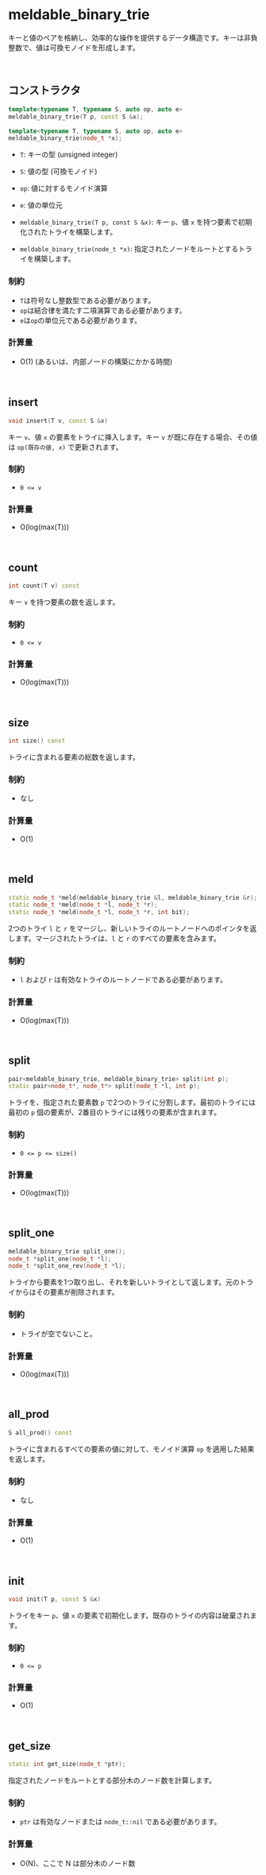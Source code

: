 # meldable_binary_trie
キーと値のペアを格納し、効率的な操作を提供するデータ構造です。キーは非負整数で、値は可換モノイドを形成します。

<br>

## コンストラクタ
```cpp
template<typename T, typename S, auto op, auto e>
meldable_binary_trie(T p, const S &x);

template<typename T, typename S, auto op, auto e>
meldable_binary_trie(node_t *x);
```
* `T`: キーの型 (unsigned integer)
* `S`: 値の型 (可換モノイド)
* `op`: 値に対するモノイド演算
* `e`: 値の単位元

* `meldable_binary_trie(T p, const S &x)`: キー `p`、値 `x` を持つ要素で初期化されたトライを構築します。
* `meldable_binary_trie(node_t *x)`: 指定されたノードをルートとするトライを構築します。

### 制約
* `T`は符号なし整数型である必要があります。
* `op`は結合律を満たす二項演算である必要があります。
* `e`は`op`の単位元である必要があります。

### 計算量
* O(1) (あるいは、内部ノードの構築にかかる時間)

<br>

## insert
```cpp
void insert(T v, const S &x)
```
キー `v`、値 `x` の要素をトライに挿入します。キー `v` が既に存在する場合、その値は `op(既存の値, x)` で更新されます。

### 制約
* `0 <= v`

### 計算量
* O(log(max(T)))

<br>

## count
```cpp
int count(T v) const
```
キー `v` を持つ要素の数を返します。

### 制約
* `0 <= v`

### 計算量
* O(log(max(T)))

<br>

## size
```cpp
int size() const
```
トライに含まれる要素の総数を返します。

### 制約
* なし

### 計算量
* O(1)

<br>

## meld
```cpp
static node_t *meld(meldable_binary_trie &l, meldable_binary_trie &r);
static node_t *meld(node_t *l, node_t *r);
static node_t *meld(node_t *l, node_t *r, int bit);
```
2つのトライ `l` と `r` をマージし、新しいトライのルートノードへのポインタを返します。マージされたトライは、`l` と `r` のすべての要素を含みます。

### 制約
* `l` および `r` は有効なトライのルートノードである必要があります。

### 計算量
* O(log(max(T)))

<br>

## split
```cpp
pair<meldable_binary_trie, meldable_binary_trie> split(int p);
static pair<node_t*, node_t*> split(node_t *l, int p);
```
トライを、指定された要素数 `p` で2つのトライに分割します。最初のトライには最初の `p` 個の要素が、2番目のトライには残りの要素が含まれます。

### 制約
* `0 <= p <= size()`

### 計算量
* O(log(max(T)))

<br>

## split_one
```cpp
meldable_binary_trie split_one();
node_t *split_one(node_t *l);
node_t *split_one_rev(node_t *l);
```
トライから要素を1つ取り出し、それを新しいトライとして返します。元のトライからはその要素が削除されます。

### 制約
* トライが空でないこと。

### 計算量
* O(log(max(T)))

<br>

## all_prod
```cpp
S all_prod() const
```
トライに含まれるすべての要素の値に対して、モノイド演算 `op` を適用した結果を返します。

### 制約
* なし

### 計算量
* O(1)

<br>

## init
```cpp
void init(T p, const S &x)
```
トライをキー `p`、値 `x` の要素で初期化します。既存のトライの内容は破棄されます。

### 制約
* `0 <= p`

### 計算量
* O(1)

<br>

## get_size
```cpp
static int get_size(node_t *ptr);
```
指定されたノードをルートとする部分木のノード数を計算します。

### 制約
* `ptr` は有効なノードまたは `node_t::nil` である必要があります。

### 計算量
* O(N)、ここで N は部分木のノード数